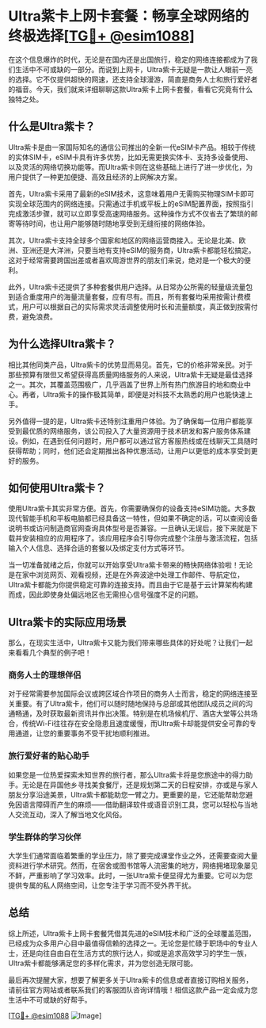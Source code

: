 # Ultra紫卡上网卡套餐：畅享全球网络的终极选择[[TG💪+ @esim1088](https://t.me/s/esim1088)]

在这个信息爆炸的时代，无论是在国内还是出国旅行，稳定的网络连接都成为了我们生活中不可或缺的一部分。而说到上网卡，Ultra紫卡无疑是一款让人眼前一亮的选择。它不仅提供超快的网速，还支持全球漫游，简直是商务人士和旅行爱好者的福音。今天，我们就来详细聊聊这款Ultra紫卡上网卡套餐，看看它究竟有什么独特之处。

## **什么是Ultra紫卡？**

Ultra紫卡是由一家国际知名的通信公司推出的全新一代eSIM卡产品。相较于传统的实体SIM卡，eSIM卡具有许多优势，比如无需更换实体卡、支持多设备使用、以及灵活的网络切换功能等。而Ultra紫卡则在这些基础上进行了进一步优化，为用户提供了一种更加便捷、高效且经济的上网解决方案。

首先，Ultra紫卡采用了最新的eSIM技术，这意味着用户无需购买物理SIM卡即可实现全球范围内的网络连接。只需通过手机或平板上的eSIM配置界面，按照指引完成激活步骤，就可以立即享受高速网络服务。这种操作方式不仅省去了繁琐的邮寄等待时间，也让用户能够随时随地享受到无缝衔接的网络体验。

其次，Ultra紫卡支持全球多个国家和地区的网络运营商接入。无论是北美、欧洲、亚洲还是大洋洲，只要当地有支持eSIM的服务商，Ultra紫卡都能轻松搞定。这对于经常需要跨国出差或者喜欢周游世界的朋友们来说，绝对是一个极大的便利。

此外，Ultra紫卡还提供了多种套餐供用户选择。从日常办公所需的轻量级流量包到适合重度用户的海量流量套餐，应有尽有。而且，所有套餐均采用按需计费模式，用户可以根据自己的实际需求灵活调整使用时长和流量额度，真正做到按需付费，避免浪费。

## **为什么选择Ultra紫卡？**

相比其他同类产品，Ultra紫卡的优势显而易见。首先，它的价格非常亲民。对于那些预算有限但又希望获得高质量网络服务的人来说，Ultra紫卡无疑是最佳选择之一。其次，其覆盖范围极广，几乎涵盖了世界上所有热门旅游目的地和商业中心。再者，Ultra紫卡的操作极其简单，即便是对科技不太熟悉的用户也能快速上手。

另外值得一提的是，Ultra紫卡还特别注重用户体验。为了确保每一位用户都能享受到最优质的网络服务，该公司投入了大量资源用于技术研发和客户服务体系建设。例如，在遇到任何问题时，用户都可以通过官方客服热线或在线聊天工具随时获得帮助；同时，他们还会定期推出各种优惠活动，让用户以更低的成本享受到更好的服务。

## **如何使用Ultra紫卡？**

使用Ultra紫卡其实非常方便。首先，你需要确保你的设备支持eSIM功能。大多数现代智能手机和平板电脑都已经具备这一特性，但如果不确定的话，可以查阅设备说明书或访问制造商官网查询具体型号是否兼容。一旦确认无误后，接下来就是下载并安装相应的应用程序了。该应用程序会引导你完成整个注册与激活流程，包括输入个人信息、选择合适的套餐以及绑定支付方式等环节。

当一切准备就绪之后，你就可以开始享受Ultra紫卡带来的畅快网络体验啦！无论是在家中浏览网页、观看视频，还是在外奔波途中处理工作邮件、导航定位，Ultra紫卡都能为你提供稳定可靠的连接支持。而且由于它是基于云计算架构构建而成，因此即使身处偏远地区也无需担心信号强度不足的问题。

## **Ultra紫卡的实际应用场景**

那么，在现实生活中，Ultra紫卡又能为我们带来哪些具体的好处呢？让我们一起来看看几个典型的例子吧！

### 商务人士的理想伴侣

对于经常需要参加国际会议或跨区域合作项目的商务人士而言，稳定的网络连接至关重要。有了Ultra紫卡，他们可以随时随地保持与总部或其他团队成员之间的沟通畅通，及时获取最新资讯并作出决策。特别是在机场候机厅、酒店大堂等公共场合，传统Wi-Fi往往存在安全隐患且速度缓慢，而Ultra紫卡却能提供安全可靠的专用通道，让您的重要事务不受干扰地顺利推进。

### 旅行爱好者的贴心助手

如果您是一位热爱探索未知世界的旅行者，那么Ultra紫卡将是您旅途中的得力助手。无论是在异国他乡寻找美食餐厅，还是规划第二天的日程安排，亦或是与家人朋友分享沿途美景，Ultra紫卡都能助您一臂之力。更重要的是，它还能帮助您避免因语言障碍而产生的麻烦——借助翻译软件或语音识别工具，您可以轻松与当地人交流互动，深入了解当地文化风俗。

### 学生群体的学习伙伴

大学生们通常面临着繁重的学业压力，除了要完成课堂作业之外，还需要查阅大量资料进行学术研究。然而，在宿舍或图书馆等人流密集的地方，网络拥堵现象屡见不鲜，严重影响了学习效率。此时，一张Ultra紫卡便显得尤为重要。它可以为您提供专属的私人网络空间，让您专注于学习而不受外界干扰。

## **总结**

综上所述，Ultra紫卡上网卡套餐凭借其先进的eSIM技术和广泛的全球覆盖范围，已经成为众多用户心目中最值得信赖的选择之一。无论您是忙碌于职场中的专业人士，还是向往自由自在生活方式的旅行达人，抑或是追求高效学习的学生一族，Ultra紫卡都能够满足您的多样化需求，并为您创造无限可能。

最后再次提醒大家，想要了解更多关于Ultra紫卡的信息或者直接订购相关服务，请前往官方网站或者联系我们的客服团队咨询详情哦！相信这款产品一定会成为您生活中不可或缺的好帮手。

[[TG💪+ @esim1088](https://t.me/s/esim1088) ![Image](https://i.postimg.cc/4NQfJmqS/Snipaste-2025-05-13-00-14-12.png)]